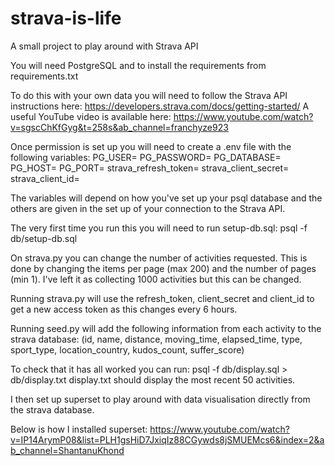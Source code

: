 # strava-is-life

A small project to play around with Strava API

You will need PostgreSQL and to install the requirements from requirements.txt

To do this with your own data you will need to follow the Strava API instructions here:
https://developers.strava.com/docs/getting-started/
A useful YouTube video is available here:
https://www.youtube.com/watch?v=sgscChKfGyg&t=258s&ab_channel=franchyze923

Once permission is set up you will need to create a .env file with the following variables:
PG_USER=
PG_PASSWORD=
PG_DATABASE=
PG_HOST=
PG_PORT=
strava_refresh_token=
strava_client_secret=
strava_client_id=

The variables will depend on how you've set up your psql database and the others are given in the set up of
your connection to the Strava API.

The very first time you run this you will need to run setup-db.sql:
psql -f db/setup-db.sql

On strava.py you can change the number of activities requested. This is done by changing the items per page (max 200)
and the number of pages (min 1). I've left it as collecting 1000 activities but this can be changed.

Running strava.py will use the refresh_token, client_secret and client_id to get a new access token as this changes
every 6 hours.

Running seed.py will add the following information from each activity to the strava database:
(id, name, distance, moving_time, elapsed_time, type, sport_type, location_country, kudos_count, suffer_score)

To check that it has all worked you can run:
psql -f db/display.sql > db/display.txt
display.txt should display the most recent 50 activities.

I then set up superset to play around with data visualisation directly from the strava database.

Below is how I installed superset:
https://www.youtube.com/watch?v=IP14ArymP08&list=PLH1gsHiD7JxiqIz88CGywds8jSMUEMcs6&index=2&ab_channel=ShantanuKhond

